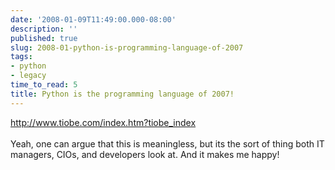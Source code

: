 ```yaml
---
date: '2008-01-09T11:49:00.000-08:00'
description: ''
published: true
slug: 2008-01-python-is-programming-language-of-2007
tags:
- python
- legacy
time_to_read: 5
title: Python is the programming language of 2007!
---
```


<a href="http://www.tiobe.com/index.htm?tiobe_index">http://www.tiobe.com/index.htm?tiobe_index</a><br /><br />Yeah, one can argue that this is meaningless, but its the sort of thing both IT managers, CIOs, and developers look at.  And it makes me happy!